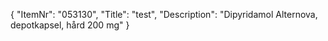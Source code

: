 {
  "ItemNr": "053130",
  "Title": "test",
  "Description": "Dipyridamol Alternova, depotkapsel, hård 200 mg"
}